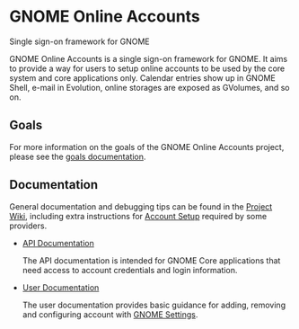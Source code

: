 # GNOME Online Accounts
Single sign-on framework for GNOME

GNOME Online Accounts is a single sign-on framework for GNOME. It aims to
provide a way for users to setup online accounts to be used by the core
system and core applications only. Calendar entries show up in GNOME Shell,
e-mail in Evolution, online storages are exposed as GVolumes, and so on.

## Goals

For more information on the goals of the GNOME Online Accounts project, please
see the [goals documentation](./doc/goals.md).

## Documentation

General documentation and debugging tips can be found in the [Project Wiki],
including extra instructions for [Account Setup] required by some providers.

* [API Documentation](https://gnome.pages.gitlab.gnome.org/gnome-online-accounts/)

  The API documentation is intended for GNOME Core applications that need
  access to account credentials and login information.
* [User Documentation](https://help.gnome.org/users/gnome-help/stable/accounts.html.en)

  The user documentation provides basic guidance for adding, removing and
  configuring account with [GNOME Settings](https://apps.gnome.org/Settings/).

[Project Wiki]: https://gitlab.gnome.org/GNOME/gnome-online-accounts/-/wikis
[Account Setup]: https://gitlab.gnome.org/GNOME/gnome-online-accounts/-/wikis/Account-Setup

